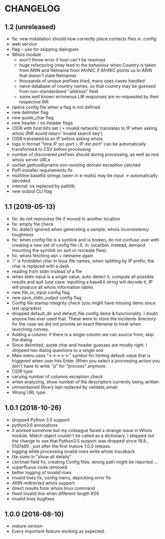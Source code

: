 # CHANGELOG

## 1.2 (unreleased)
- fix: new installation should now correctly place contacts files in .config
- web service
- flag --yes for skipping dialogues
- Whois module 
    - won't throw error if host can't be resolved
    - huge refactoring (may lead to the behaviour when Country is taken from ARIN and Netname from AfriNIC if AfriNIC points us to ARIN that doesn't state Netname)
    - thousands of unique prefixes tried, many uses cases handled
    - naive database of country names, so that country may be guessed from non-standardised "address" field
    - some well known erroneous LIR responses are re-requested by their respective RIR
- opens config file when a flag is not defined
- new delimiter flag
- new quote_char flag
- new header / no-header flags
- CIDR with host bits set ( = invalid network) translates to IP when asking whois (RIR would return 'invalid search key')
- CIDR translated to an IP before asking whois
- logs in format "time IP src port > IP dst port" can be automatically transformed to CSV before processing
- number of discovered prefixes should during processing, as well as real whois server URLs
- socket.gethostbyname non-existing domain exception catched
- PyPi installer requirements fix
- multiline base64 strings (seen in e-mails) may be input → automatically decoded
- internal: os replaced by pathlib
- new output CLI flag

## 1.1 (2019-05-13)
- fix: do not reprocess file if moved to another location
- fix: empty file check
- fix: dialect ignored when generating a sample, whois inconsistency toughness
- fix: when config file is a symlink and is broken, do not confuse user with creating a new set of config file I.E. in .local/bin. Instead, demand mounting the symlink (or exit or recreate files).
- fix: whois fetching asn + netname again
- '/' is forbidden char in linux file names, when splitting by IP prefix, the char is replaced with a dash
- reading from stdin instead of a file
- when stdin input is a single value, auto-detect it, compute all possible results and quit (use case: inputting a base64 string will decode it, IP will produce all whois information table)
- new file_or_input config flag
- new save_stdin_output config flag
- Config file startup integrity check (you might have missing items since last upgrades)
- dropped default_dir and default_file config items & functionality. I doubt anyone has ever used that. These were to store the incidents directory for the case we did not provide an exact filename to treat when launching convey.
- Adding a column: if there is a single column we can source from, skip the dialog
- Since delimited, quote char and header guesses are mostly right, I stripped two dialog questions to a single one
- Main menu uses "←←←←←" symbol for hinting default value that is triggered when user hits Enter. When you select a processing action you don't have to write "p" for "process" anymore.
- CIDR type
- varying number of columns exception check
- when analyzing, show number of file descriptors currently being written
- unmaintained library lepl replaced by validate_email
- Wrong URL type

## 1.0.1 (2018-10-26)
- dropped Python 3.5 support
- python3.6 annotations
- it worked somehow but my colleague faced a strange issue in Whois module. Match object couldn't be called as a dictionary. I stepped out the change to see that Python3.5 support was dropped since 18.8., 51d7a90 , just after the first mature 1.0.0 release.
- logging while processing invalid rows write whole traceback
- file sizes in "show all details"
- csirtmail field fix, creating Config files: wrong path might be reported  …
- superfluous code removed
- better logging of invalid rows
- invalid lines fix, config menu, depickling error fix
- ARIN redirected whois support
- direct results from whois linux command
- fixed invalid line when different length #29
- invalid lines bugfixes


## 1.0.0 (2018-08-10)
- mature version
- Every important feature working as expected.


